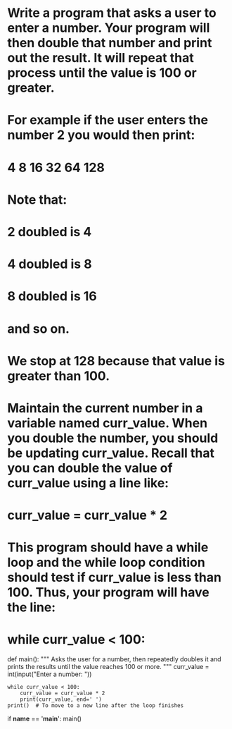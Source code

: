 # Write a program that asks a user to enter a number. Your program will then double that number and print out the result. It will repeat that process until the value is 100 or greater.

# For example if the user enters the number 2 you would then print:

# 4 8 16 32 64 128

# Note that:

# 2 doubled is 4
# 4 doubled is 8
# 8 doubled is 16
# and so on.
# We stop at 128 because that value is greater than 100.

# Maintain the current number in a variable named curr_value. When you double the number, you should be updating curr_value. Recall that you can double the value of curr_value using a line like:

# curr_value = curr_value * 2

# This program should have a while loop and the while loop condition should test if curr_value is less than 100. Thus, your program will have the line:

# while curr_value < 100:

def main():
    """
    Asks the user for a number, then repeatedly doubles it and prints
    the results until the value reaches 100 or more.
    """
    curr_value = int(input("Enter a number: "))
    
    while curr_value < 100:
        curr_value = curr_value * 2
        print(curr_value, end=' ')
    print()  # To move to a new line after the loop finishes
    

if __name__ == '__main__':
    main()